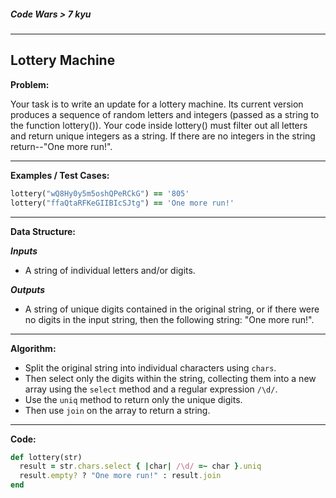 ##### Code Wars > 7 kyu

---

## Lottery Machine

**Problem:**  

Your task is to write an update for a lottery machine. Its current version produces a sequence of random letters and integers (passed as a string to the function lottery()). Your code inside lottery() must filter out all letters and return unique integers as a string. If there are no integers in the string return--"One more run!".

---

**Examples / Test Cases:**  

```ruby
lottery("wQ8Hy0y5m5oshQPeRCkG") == '805'
lottery("ffaQtaRFKeGIIBIcSJtg") == 'One more run!'
```

---

**Data Structure:**  

**_Inputs_**

* A string of individual letters and/or digits.

**_Outputs_**

* A string of unique digits contained in the original string, or if there were no digits in the input string, then the following string: "One more run!".

---

**Algorithm:**  

* Split the original string into individual characters using `chars`.
* Then select only the digits within the string, collecting them into a new array using the `select` method and a regular expression `/\d/`. 
* Use the `uniq` method to return only the unique digits.
* Then use `join` on the array to return a string.

---

**Code:**  

```ruby
def lottery(str)
  result = str.chars.select { |char| /\d/ =~ char }.uniq
  result.empty? ? "One more run!" : result.join
end
```



